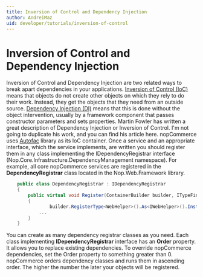 ```yaml
---
title: Inversion of Control and Dependency Injection
author: AndreiMaz
uid: developer/tutorials/inversion-of-control
---
```

# Inversion of Control and Dependency Injection

Inversion of Control and Dependency Injection are two related ways to break apart dependencies in your applications. [Inversion of Control (IoC)](https://en.wikipedia.org/wiki/Inversion_of_control) means that objects do not create other objects on which they rely to do their work. Instead, they get the objects that they need from an outside source. [Dependency Injection (DI)](http://en.wikipedia.org/wiki/Dependency_injection) means that this is done without the object intervention, usually by a framework component that passes constructor parameters and sets properties. Martin Fowler has written a great description of Dependency Injection or Inversion of Control. I'm not going to duplicate his work, and you can find his article here. nopCommerce uses [Autofac](https://autofac.org/) library as its IoC container. Once a service and an appropriate interface, which the service implements, are written you should register them in any class implementing the IDependencyRegistrar interface (Nop.Core.Infrastructure.DependencyManagement namespace). For example, all core nopCommerce services are registered in the **DependencyRegistrar** class located in the Nop.Web.Framework library.

```csharp
    public class DependencyRegistrar : IDependencyRegistrar
    {
        public virtual void Register(ContainerBuilder builder, ITypeFinder typeFinder, NopConfig config)
        {
                builder.RegisterType<WebHelper>().As<IWebHelper>().InstancePerLifetimeScope();
            ...
        }
    }
```

You can create as many dependency registrar classes as you need. Each class implementing **IDependencyRegistrar** interface has an **Order** property. It allows you to replace existing dependencies. To override nopCommerce dependencies, set the Order property to something greater than 0. nopCommerce orders dependency classes and runs them in ascending order. The higher the number the later your objects will be registered.
